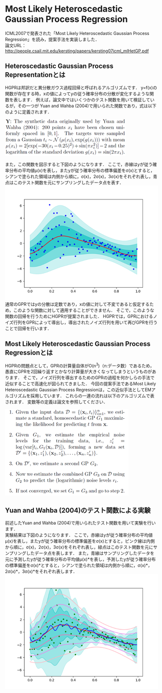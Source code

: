 # Most Likely Heteroscedastic Gaussian Process Regression  
ICML2007で発表された「Most Likely Heteroscedastic Gaussian Process Regression」を読み，提案手法を実装しました．  
論文URL：http://people.csail.mit.edu/kersting/papers/kersting07icml_mlHetGP.pdf  

## Heteroscedastic Gaussian Process Representationとは  
HGPRは邦訳だと異分散ガウス過程回帰と呼ばれるアルゴリズムです．
y=f(x)の関数が存在する時，xの値によってyの従う確率分布の分散が変化するような関数を表します．
例えば，論文中ではいくつかのテスト関数を用いて検証しているが，その一つが Yuan and Wahba (2004)で用いられた関数であり，式は以下のように定義されます．  
  
![Yuan_and_Wahba](https://github.com/sylvesterml/Most-Likely-HGPR/blob/master/pictures/Yuan_and_Wahba.png)  
  
また，この関数を図示すると下図のようになります．
ここで，赤線はyが従う確率分布の平均値μ(x)を表し，またyが従う確率分布の標準偏差をσ(x)とすると，シアンで塗られた領域は内側から順に，σ(x)，2σ(x)，3σ(x)をそれぞれ表し，青点はこのテスト関数を元にサンプリングしたデータ点を表す．  
![train](https://github.com/sylvesterml/Most-Likely-HGPR/blob/master/pictures/train.png)  
通常のGPRではyの分散は定数であり，xの値に対して不変であると仮定するため，このような関数に対して適用することができません．
そこで，このような関数の回帰を行うためにHGPRが提案されました．
HGPRでは，GPRにおけるノイズ行列をGPRによって導出し，導出されたノイズ行列を用いて再びGPRを行うことで回帰を行います．  

## Most Likely Heteroscedastic Gaussian Process Regressionとは  
HGPRの問題点として，GPRの計算量自体がO(n<sup>3</sup>)（n:データ数）であるため，愚直にGPRを2回繰り返すとかなり計算量が大きくなってしまうというものがあります．
そこで，ノイズ行列を導出するためのGPRの過程を何かしらの手法で近似することで高速化が図られてきました．
今回の提案手法であるMost Likely Heteroscedastic Gaussian Process Regressionは，この近似手法としてEMアルゴリズムを採用しています．
これらの一連の流れは以下のアルゴリズムで表されます．
変数等の定義は論文を参照してください．  
  
![hgpr_algorithm](https://github.com/sylvesterml/Most-Likely-HGPR/blob/master/pictures/hgpr_algorithm.png)  
  

## Yuan and Wahba (2004)のテスト関数による実験  
前述したYuan and Wahba (2004)で用いられたテスト関数を用いて実験を行います．  
実験結果は下図のようになります．
ここで，赤線はyが従う確率分布の平均値μ(x)を表し，またyが従う確率分布の標準偏差をσ(x)とすると，ピンク線は内側から順に，σ(x)，2σ(x)，3σ(x)をそれぞれ表し，緑点はこのテスト関数を元にサンプリングしたデータ点を表します． 
また，青線はサンプリングしたデータを元に予測したyが従う確率分布の平均値μ(x)\*を表し，予測したyが従う確率分布の標準偏差をσ(x)\*とすると，シアンで塗られた領域は内側から順に，σ(x)\*，2σ(x)\*，3σ(x)\*をそれぞれ表します．  
![hgpr_result](https://github.com/sylvesterml/Most-Likely-HGPR/blob/master/pictures/Yuan_Wahba_data30.png)  
